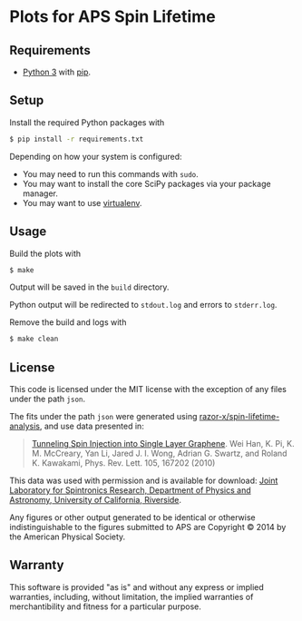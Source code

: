 # Plots for APS Spin Lifetime

## Requirements

- [Python 3](http://www.python.org/)
  with [pip](http://www.pip-installer.org/).

## Setup

Install the required Python packages with

````bash
$ pip install -r requirements.txt
````

Depending on how your system is configured:

* You may need to run this commands with `sudo`.
* You may want to install the core SciPy packages via your package manager.
* You may want to use [virtualenv](http://www.virtualenv.org/en/latest/).

## Usage

Build the plots with

````bash
$ make
````

Output will be saved in the `build` directory.

Python output will be redirected to `stdout.log`
and errors to `stderr.log`.

Remove the build and logs with

````bash
$ make clean
````

## License

This code is licensed under the MIT license
with the exception of any files under the path `json`.

The fits under the path `json` were generated using
[razor-x/spin-lifetime-analysis](https://github.com/razor-x/spin-lifetime-analysis),
and use data presented in:

> [Tunneling Spin Injection into Single Layer Graphene](http://link.aps.org/doi/10.1103/PhysRevLett.105.167202).
> Wei Han, K. Pi, K. M. McCreary, Yan Li, Jared J. I. Wong, Adrian G. Swartz, and Roland K. Kawakami, Phys. Rev. Lett. 105, 167202 (2010)

This data was used with permission and is available for download:
[Joint Laboratory for Spintronics Research, Department of Physics and Astronomy, University of California, Riverside](http://physics.ucr.edu/~kawakami/jlsrPublications.html).

Any figures or other output generated to be identical or otherwise indistinguishable
to the figures submitted to APS are Copyright © 2014 by the American Physical Society.

## Warranty

This software is provided "as is" and without any express or
implied warranties, including, without limitation, the implied
warranties of merchantibility and fitness for a particular
purpose.

